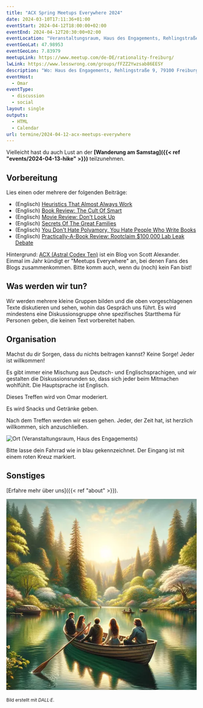 ```yaml
---
title: "ACX Spring Meetups Everywhere 2024"
date: 2024-03-10T17:11:36+01:00
eventStart: 2024-04-12T18:00:00+02:00
eventEnd: 2024-04-12T20:30:00+02:00
eventLocation: "Veranstaltungsraum, Haus des Engagements, Rehlingstraße 9, 79100 Freiburg"
eventGeoLat: 47.98953
eventGeoLon: 7.83979
meetupLink: https://www.meetup.com/de-DE/rationality-freiburg/
lwLink: https://www.lesswrong.com/groups/fFZZ2Ywzsab86EESY
description: "Wo: Haus des Engagements, Rehlingstraße 9, 79100 Freiburg. Wann: Freitag, 12. April 2024 um 18:00 Uhr MESZ."
eventHost:
  - Omar
eventType:
  - discussion
  - social
layout: single
outputs:
  - HTML
  - Calendar
url: termine/2024-04-12-acx-meetups-everywhere
---
```


Vielleicht hast du auch Lust an der
**[Wanderung am Samstag]({{< ref "events/2024-04-13-hike" >}})** teilzunehmen.


## Vorbereitung

Lies einen oder mehrere der folgenden Beiträge:

* (Englisch) [Heuristics That Almost Always Work](https://www.astralcodexten.com/p/heuristics-that-almost-always-work)
* (Englisch) [Book Review: The Cult Of Smart](https://www.astralcodexten.com/p/book-review-the-cult-of-smart)
* (Englisch) [Movie Review: Don't Look Up](https://www.astralcodexten.com/p/movie-review-dont-look-up)
* (Englisch) [Secrets Of The Great Families](https://www.astralcodexten.com/p/secrets-of-the-great-families)
* (Englisch) [You Don't Hate Polyamory, You Hate People Who Write Books](https://www.astralcodexten.com/p/you-dont-hate-polyamory-you-hate)
* (Englisch) [Practically-A-Book Review: Rootclaim $100,000 Lab Leak Debate](https://www.astralcodexten.com/p/practically-a-book-review-rootclaim)

Hintergrund: [ACX (Astral Codex Ten)](https://www.astralcodexten.com) ist ein
Blog von Scott Alexander. Einmal im Jahr kündigt er "Meetups Everywhere" an,
bei denen Fans des Blogs zusammenkommen. Bitte komm auch, wenn du (noch) kein
Fan bist!


## Was werden wir tun?

Wir werden mehrere kleine Gruppen bilden und die oben vorgeschlagenen Texte diskutieren und sehen, wohin das Gespräch uns führt. Es wird mindestens eine Diskussionsgruppe ohne spezifisches Startthema für Personen geben, die keinen Text vorbereitet haben.


## Organisation

Machst du dir Sorgen, dass du nichts beitragen kannst? Keine Sorge! Jeder ist willkommen!

Es gibt immer eine Mischung aus Deutsch- und Englischsprachigen, und wir gestalten die Diskussionsrunden so, dass sich jeder beim Mitmachen wohlfühlt. Die Hauptsprache ist Englisch.

Dieses Treffen wird von Omar moderiert.

Es wird Snacks und Getränke geben.

Nach dem Treffen werden wir essen gehen. Jeder, der Zeit hat, ist herzlich willkommen, sich anzuschließen.

![Ort (Veranstaltungsraum, Haus des Engagements)](/images/hde-new-building.png)

Bitte lasse dein Fahrrad wie in blau gekennzeichnet. Der Eingang ist mit einem
roten Kreuz markiert.


## Sonstiges

[Erfahre mehr über uns]({{< ref "about" >}}).

![Menschen sprechen in einem Ruderboot](cover.webp "Menschen sprechen in einem Ruderboot")

<small>Bild erstellt mit _DALL·E_.</small>
